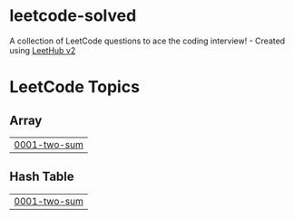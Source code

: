 # leetcode-solved
A collection of LeetCode questions to ace the coding interview! - Created using [LeetHub v2](https://github.com/arunbhardwaj/LeetHub-2.0)

<!---LeetCode Topics Start-->
# LeetCode Topics
## Array
|  |
| ------- |
| [0001-two-sum](https://github.com/Quineeryn/leetcode-solved/tree/master/0001-two-sum) |
## Hash Table
|  |
| ------- |
| [0001-two-sum](https://github.com/Quineeryn/leetcode-solved/tree/master/0001-two-sum) |
<!---LeetCode Topics End-->